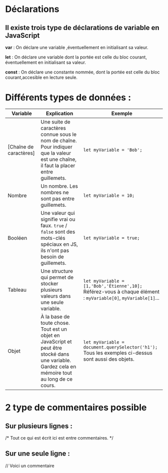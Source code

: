 # Déclarations

## Il existe trois type de déclarations de variable en JavaScript

**var**   : On déclare une variable ,éventuellement en initialisant sa valeur.

**let**   : On déclare une variable dont la portée est celle du bloc courant, éventuellement en initialisant sa valeur.

**const** : On déclare une constante nommée, dont la portée est celle du bloc courant,accesible en lecture seule.

# Différents types de données :

| Variable               | Explication                                                                                                                                      | Exemple                                                                                      |
|------------------------|--------------------------------------------------------------------------------------------------------------------------------------------------|----------------------------------------------------------------------------------------------|
| [Chaîne de caractères] | Une suite de caractères connue sous le nom de chaîne. Pour indiquer que la valeur est une chaîne, il faut la placer entre guillemets.           | `let myVariable = 'Bob';`                                                                    |
| Nombre                 | Un nombre. Les nombres ne sont pas entre guillemets.                                                                                             | `let myVariable = 10;`                                                                       |
| Booléen                | Une valeur qui signifie vrai ou faux. `true` / `false` sont des mots-clés spéciaux en JS, ils n'ont pas besoin de guillemets.                   | `let myVariable = true;`                                                                     |
| Tableau                | Une structure qui permet de stocker plusieurs valeurs dans une seule variable.                                                                  | `let myVariable = [1,'Bob','Étienne',10];` <br> Référez-vous à chaque élément : `myVariable[0]`, `myVariable[1]`... |
| Objet                  | À la base de toute chose. Tout est un objet en JavaScript et peut être stocké dans une variable. Gardez cela en mémoire tout au long de ce cours.| `let myVariable = document.querySelector('h1');` <br> Tous les exemples ci-dessus sont aussi des objets. |


# 2 type de commentaires possible 

## Sur plusieurs lignes :

/*
Tout ce qui est écrit ici est entre commentaires.
*/

## Sur une seule ligne : 

// Voici un commentaire
